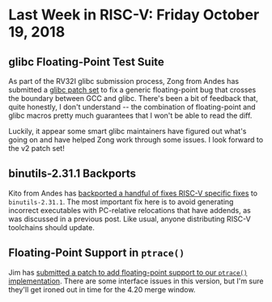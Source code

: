 # Last Week in RISC-V: Friday October 19, 2018

## glibc Floating-Point Test Suite

As part of the RV32I glibc submission process, Zong from Andes has
submitted a [glibc patch
set](https://sourceware.org/ml/libc-alpha/2018-10/msg00236.html) to fix
a generic floating-point bug that crosses the boundary between GCC and
glibc.  There's been a bit of feedback that, quite honestly, I don't
understand -- the combination of floating-point and glibc macros pretty
much guarantees that I won't be able to read the diff.

Luckily, it appear some smart glibc maintainers have figured out what's
going on and have helped Zong work through some issues.  I look forward
to the v2 patch set!

## binutils-2.31.1 Backports

Kito from Andes has [backported a handful of
fixes RISC-V specific
fixes](https://github.com/riscv/riscv-binutils-gdb/pull/162) to
`binutils-2.31.1`.  The most important fix here is to avoid generating
incorrect executables with PC-relative relocations that have addends, as
was discussed in a previous post.  Like usual, anyone distributing
RISC-V toolchains should update.

## Floating-Point Support in `ptrace()`

Jim has [submitted a patch to add floating-point support to our `ptrace()`
implementation](http://lists.infradead.org/pipermail/linux-riscv/2018-October/001828.html).
There are some interface issues in this version, but I'm sure they'll
get ironed out in time for the 4.20 merge window.
